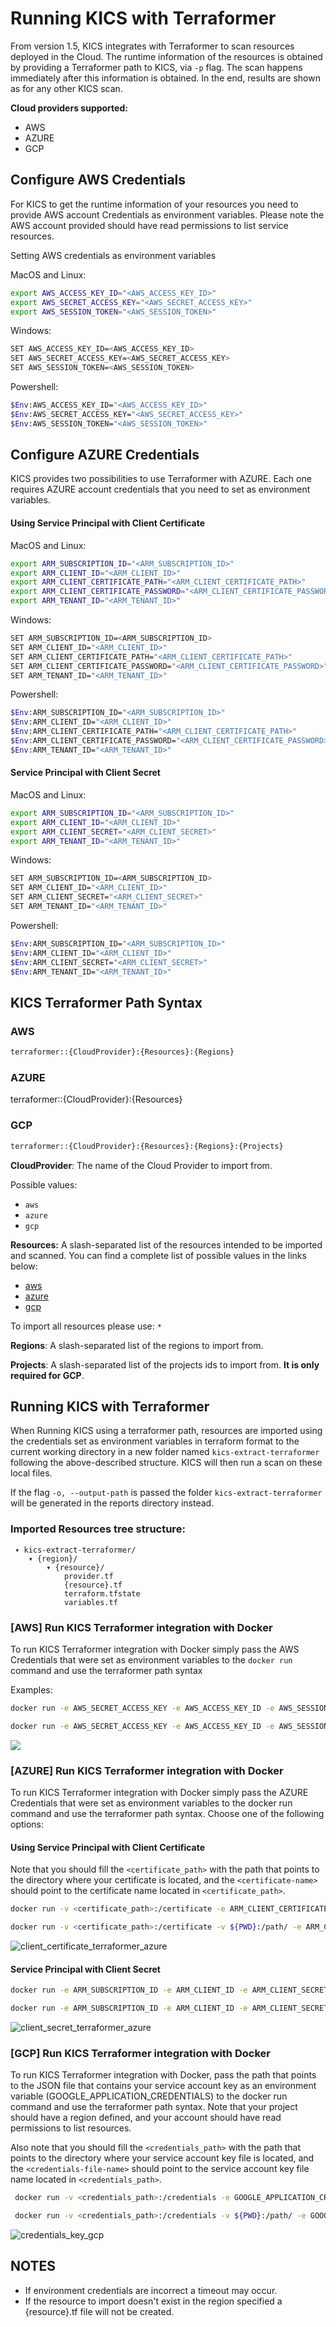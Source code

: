 # Running KICS with Terraformer

From version 1.5, KICS integrates with Terraformer to scan resources deployed in the Cloud. The runtime information of the resources is obtained by providing a Terraformer path to KICS, via `-p` flag. The scan happens immediately after this information is obtained. In the end, results are shown as for any other KICS scan.

**Cloud providers supported:**
- AWS
- AZURE
- GCP

## Configure AWS Credentials

For KICS to get the runtime information of your resources you need to provide AWS account Credentials as environment variables. Please note the AWS account provided should have read permissions to list service resources.

Setting AWS credentials as environment variables

MacOS and Linux:
```sh
export AWS_ACCESS_KEY_ID="<AWS_ACCESS_KEY_ID>"
export AWS_SECRET_ACCESS_KEY="<AWS_SECRET_ACCESS_KEY>"
export AWS_SESSION_TOKEN="<AWS_SESSION_TOKEN>"
```

Windows:

```sh
SET AWS_ACCESS_KEY_ID=<AWS_ACCESS_KEY_ID>
SET AWS_SECRET_ACCESS_KEY=<AWS_SECRET_ACCESS_KEY>
SET AWS_SESSION_TOKEN=<AWS_SESSION_TOKEN>
```

Powershell:

```sh
$Env:AWS_ACCESS_KEY_ID="<AWS_ACCESS_KEY_ID>"
$Env:AWS_SECRET_ACCESS_KEY="<AWS_SECRET_ACCESS_KEY>"
$Env:AWS_SESSION_TOKEN="<AWS_SESSION_TOKEN>"
```


## Configure AZURE Credentials
KICS provides two possibilities to use Terraformer with AZURE. Each one requires AZURE account credentials that you need to set as environment variables.

#### Using Service Principal with Client Certificate

MacOS and Linux:
```sh
export ARM_SUBSCRIPTION_ID="<ARM_SUBSCRIPTION_ID>"
export ARM_CLIENT_ID="<ARM_CLIENT_ID>"
export ARM_CLIENT_CERTIFICATE_PATH="<ARM_CLIENT_CERTIFICATE_PATH>"
export ARM_CLIENT_CERTIFICATE_PASSWORD="<ARM_CLIENT_CERTIFICATE_PASSWORD>"
export ARM_TENANT_ID="<ARM_TENANT_ID>"
```

Windows:

```sh
SET ARM_SUBSCRIPTION_ID=<ARM_SUBSCRIPTION_ID>
SET ARM_CLIENT_ID="<ARM_CLIENT_ID>"
SET ARM_CLIENT_CERTIFICATE_PATH="<ARM_CLIENT_CERTIFICATE_PATH>"
SET ARM_CLIENT_CERTIFICATE_PASSWORD="<ARM_CLIENT_CERTIFICATE_PASSWORD>"
SET ARM_TENANT_ID="<ARM_TENANT_ID>"
```

Powershell:

```sh
$Env:ARM_SUBSCRIPTION_ID="<ARM_SUBSCRIPTION_ID>"
$Env:ARM_CLIENT_ID="<ARM_CLIENT_ID>"
$Env:ARM_CLIENT_CERTIFICATE_PATH="<ARM_CLIENT_CERTIFICATE_PATH>"
$Env:ARM_CLIENT_CERTIFICATE_PASSWORD="<ARM_CLIENT_CERTIFICATE_PASSWORD>"
$Env:ARM_TENANT_ID="<ARM_TENANT_ID>"
```

#### Service Principal with Client Secret

MacOS and Linux:
```sh
export ARM_SUBSCRIPTION_ID="<ARM_SUBSCRIPTION_ID>"
export ARM_CLIENT_ID="<ARM_CLIENT_ID>"
export ARM_CLIENT_SECRET="<ARM_CLIENT_SECRET>"
export ARM_TENANT_ID="<ARM_TENANT_ID>"
```

Windows:

```sh
SET ARM_SUBSCRIPTION_ID=<ARM_SUBSCRIPTION_ID>
SET ARM_CLIENT_ID="<ARM_CLIENT_ID>"
SET ARM_CLIENT_SECRET="<ARM_CLIENT_SECRET>"
SET ARM_TENANT_ID="<ARM_TENANT_ID>"
```

Powershell:

```sh
$Env:ARM_SUBSCRIPTION_ID="<ARM_SUBSCRIPTION_ID>"
$Env:ARM_CLIENT_ID="<ARM_CLIENT_ID>"
$Env:ARM_CLIENT_SECRET="<ARM_CLIENT_SECRET>"
$Env:ARM_TENANT_ID="<ARM_TENANT_ID>"
```

## KICS Terraformer Path Syntax


### AWS

```sh
terraformer::{CloudProvider}:{Resources}:{Regions}
```

### AZURE
terraformer::{CloudProvider}:{Resources}

### GCP
```sh
terraformer::{CloudProvider}:{Resources}:{Regions}:{Projects}
```

**CloudProvider**: The name of the Cloud Provider to import from.

Possible values:
- `aws`
- `azure`
- `gcp`

**Resources:** A slash-separated list of the resources intended to be imported and scanned.
You can find a complete list of possible values in the links below:
- [aws](https://github.com/GoogleCloudPlatform/terraformer/blob/master/docs/aws.md#supported-services)
- [azure](https://github.com/GoogleCloudPlatform/terraformer/blob/master/docs/azure.md#list-of-supported-azure-resources)
- [gcp](https://github.com/GoogleCloudPlatform/terraformer/blob/master/docs/gcp.md)

To import all resources please use: `*`

**Regions**: A slash-separated list of the regions to import from.

**Projects**: A slash-separated list of the projects ids to import from. **It is only required for GCP**.

## Running KICS with Terraformer

When Running KICS using a terraformer path, resources are imported using the credentials set as environment variables in terraform format to the current working directory in a new folder named `kics-extract-terraformer` following the above-described structure.
KICS will then run a scan on these local files.

If the flag `-o, --output-path` is passed the folder `kics-extract-terraformer` will be generated in the reports directory instead.

### Imported Resources tree structure:

```
 ▾ kics-extract-terraformer/
    ▾ {region}/
        ▾ {resource}/
            provider.tf
            {resource}.tf
            terraform.tfstate
            variables.tf
```

### [AWS] Run KICS Terraformer integration with Docker

To run KICS Terraformer integration with Docker simply pass the AWS Credentials that were set as environment variables to the `docker run` command and use the terraformer path syntax

Examples:

```sh
docker run -e AWS_SECRET_ACCESS_KEY -e AWS_ACCESS_KEY_ID -e AWS_SESSION_TOKEN checkmarx/kics:latest scan -p "terraformer::aws:vpc:eu-west-2" -v --no-progress
```
```sh
docker run -e AWS_SECRET_ACCESS_KEY -e AWS_ACCESS_KEY_ID -e AWS_SESSION_TOKEN -v ${PWD}:/path/ checkmarx/kics:latest scan -p "terraformer::aws:vpc:eu-west-2" -v --no-progress -o /path/results
```

<img src="./img/docker_terraformer.gif" />

### [AZURE] Run KICS Terraformer integration with Docker
To run KICS Terraformer integration with Docker simply pass the AZURE Credentials that were set as environment variables to the docker run command and use the terraformer path syntax. Choose one of the following options:

#### Using Service Principal with Client Certificate
Note that you should fill the `<certificate_path>` with the path that points to the directory where your certificate is located, and the `<certificate-name>` should point to the certificate name located in `<certificate_path>`.

```sh
docker run -v <certificate_path>:/certificate -e ARM_CLIENT_CERTIFICATE_PATH=/certificate/<certificate_name>.pfx -e ARM_CLIENT_CERTIFICATE_PASSWORD -e ARM_TENANT_ID -e ARM_CLIENT_ID -e ARM_SUBSCRIPTION_ID checkmarx/kics:latest scan -p "terraformer::azure:storage_account:eastus" -v --no-progress
```
```sh
docker run -v <certificate_path>:/certificate -v ${PWD}:/path/ -e ARM_CLIENT_CERTIFICATE_PATH=/certificate/<certificate_name>.pfx -e ARM_CLIENT_CERTIFICATE_PASSWORD -e ARM_TENANT_ID -e ARM_CLIENT_ID -e ARM_SUBSCRIPTION_ID checkmarx/kics:latest scan -p "terraformer::azure:storage_account:eastus" -v --no-progress -o /path/results
```

![client_certificate_terraformer_azure](https://user-images.githubusercontent.com/74001161/152843317-7e83b70c-2a44-4f22-8a5e-fa9434950269.gif)


#### Service Principal with Client Secret
```sh
docker run -e ARM_SUBSCRIPTION_ID -e ARM_CLIENT_ID -e ARM_CLIENT_SECRET -e ARM_TENANT_ID checkmarx/kics:latest scan -p "terraformer::azure:storage_account:eastus" -v --no-progress
```
```sh
docker run -e ARM_SUBSCRIPTION_ID -e ARM_CLIENT_ID -e ARM_CLIENT_SECRET -e ARM_TENANT_ID -v ${PWD}:/path/ checkmarx/kics:latest scan -p "terraformer::azure:storage_account:eastus" -v --no-progress -o /path/results
```

![client_secret_terraformer_azure](https://user-images.githubusercontent.com/74001161/152833926-68b7cc56-23c0-4297-b308-56f4c6746e09.gif)


### [GCP] Run KICS Terraformer integration with Docker
To run KICS Terraformer integration with Docker, pass the path that points to the JSON file that contains your service account key as an environment variable (GOOGLE_APPLICATION_CREDENTIALS) to the docker run command and use the terraformer path syntax. Note that your project should have a region defined, and your account should have read permissions to list resources.

Also note that you should fill the `<credentials_path>` with the path that points to the directory where your service account key file is located, and the `<credentials-file-name>` should point to the service account key file name located in `<credentials_path>`.

```sh
 docker run -v <credentials_path>:/credentials -e GOOGLE_APPLICATION_CREDENTIALS=/credentials/<credentials-file-name> checkmarx/kics:latest scan -p "terraformer::gcp:gcs:us-east4:project" -v --no-progress --log-level=DEBUG
```
```sh
 docker run -v <credentials_path>:/credentials -v ${PWD}:/path/ -e GOOGLE_APPLICATION_CREDENTIALS=/credentials/<credentials-file-name> checkmarx/kics:latest scan -p "terraformer::gcp:gcs:us-east4:project" -v --no-progress --log-level=DEBUG -o /path/results
```

 ![credentials_key_gcp](https://user-images.githubusercontent.com/74001161/153022195-9d2a1cae-71c3-443a-ac08-4e2697f93469.gif)


## **NOTES**

- If environment credentials are incorrect a timeout may occur.
- If the resource to import doesn't exist in the region specified a {resource}.tf file will not be created.
